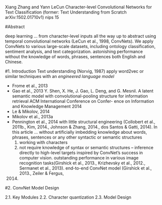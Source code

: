 Xiang Zhang and Yann LeCun
Character-level Convolutional Networks for Text Classification
(former: Text Understanding from Scratch arXiv:1502.01710v1)
nips 15

#Abstract

deep learning ... from character-level inputs all the way up to abstract 
    using temporal convolutional networks (LeCun et al., 1998, ConvNets). 
We 
    apply ConvNets to various large-scale datasets, including
        ontology classification, sentiment analysis, and text categorization. 
    astonishing performance 
        without the knowledge of words, phrases, sentences 
    both English and Chinese.

#1. Introduction
Text understanding (Norvig, 1987)
apply word2vec or similar techniques with an _engineered language model_
  * Frome et al., 2013
  * Gao et al., 2013
    Y. Shen, X. He, J. Gao, L. Deng, and G. Mesnil. 
    A latent semantic model with convolutional-pooling structure 
      for information retrieval
    ACM International Conference on Confer- ence on Information and Knowledge Management 2014
  * Le & Mikolov, 2014
  * Mikolov et al., 2013a
  * Pennington et al., 2014
with little structural engineering (Collobert et al., 2011b., Kim, 2014.,
Johnson & Zhang, 2014., dos Santos & Gatti, 2014).
In this article ... without artificially imbedding knowledge about
words, phrases, sentences or any other syntactic or semantic structures
    1. working with characters
    2. not require knowledge of syntax or semantic structures – inference
    directly to high-level targets
inspired by ConvNet’s success in computer vision.
    outstanding performance in various image recognition tasks(Girshick et
    al., 2013., Krizhevsky et al., 2012., Sermanet et al., 2013).
    end-to-end ConvNet model (Girshick et al., 2013., Zeiler & Fergus,
    2014)

#2. ConvNet Model Design

2.1. Key Modules
2.2. Character quantization
2.3. Model Design
